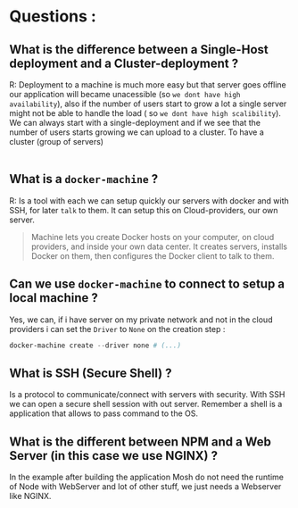 # Questions :
## What is the difference between a Single-Host deployment and a Cluster-deployment ? 
R: Deployment to a machine is much more easy but that server goes offline our application will became unacessible (so `we dont have high availability`), also if the number of users start to grow a lot a single server might not be able to handle the load ( so `we dont have high scalibility`). We can always start with a single-deployment 
and if we see that the number of users starts growing we can upload to a cluster. To have a cluster (group of servers) 
<br><br/>

## What is a `docker-machine` ?
R: Is a tool with each we can setup quickly our servers with docker and with SSH, for later `talk` to them. It can setup this on Cloud-providers, 
our own server.
> Machine lets you create Docker hosts on your computer, on cloud providers, and inside your own data center. It creates servers, installs Docker on them, then configures the Docker client to talk to them.

## Can we use `docker-machine` to connect to setup a local machine ? 
Yes, we can, if i have server on my private network and not in the cloud providers i can set the `Driver` to `None` on the creation step : 
``` powershell
docker-machine create --driver none # (...)
```

## What is SSH (Secure Shell) ? 
Is a protocol to communicate/connect with servers with security. With SSH we can open a secure shell session with out server. Remember a shell is a application
that allows to pass command to the OS. 

## What is the different between NPM and a Web Server (in this case we use NGINX) ? 
In the example after building the application Mosh do not need the runtime of Node with WebServer and lot of other stuff, we just needs a Webserver like NGINX.
